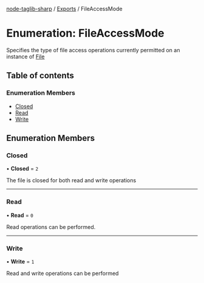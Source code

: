 [node-taglib-sharp](../README.md) / [Exports](../modules.md) / FileAccessMode

# Enumeration: FileAccessMode

Specifies the type of file access operations currently permitted on an instance of [File](../classes/File.md)

## Table of contents

### Enumeration Members

- [Closed](FileAccessMode.md#closed)
- [Read](FileAccessMode.md#read)
- [Write](FileAccessMode.md#write)

## Enumeration Members

### Closed

• **Closed** = `2`

The file is closed for both read and write operations

---

### Read

• **Read** = `0`

Read operations can be performed.

---

### Write

• **Write** = `1`

Read and write operations can be performed
